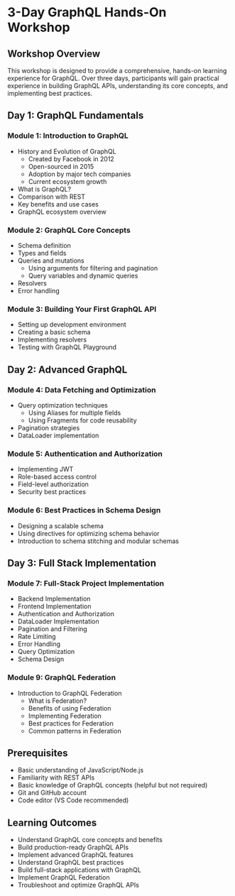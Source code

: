 # 3-Day GraphQL Hands-On Workshop

## Workshop Overview
This workshop is designed to provide a comprehensive, hands-on learning experience for GraphQL. Over three days, participants will gain practical experience in building GraphQL APIs, understanding its core concepts, and implementing best practices.

## Day 1: GraphQL Fundamentals

### Module 1: Introduction to GraphQL
- History and Evolution of GraphQL
  - Created by Facebook in 2012
  - Open-sourced in 2015
  - Adoption by major tech companies
  - Current ecosystem growth
- What is GraphQL?
- Comparison with REST
- Key benefits and use cases
- GraphQL ecosystem overview

### Module 2: GraphQL Core Concepts
- Schema definition
- Types and fields
- Queries and mutations
  - Using arguments for filtering and pagination
  - Query variables and dynamic queries
- Resolvers
- Error handling

### Module 3: Building Your First GraphQL API
- Setting up development environment
- Creating a basic schema
- Implementing resolvers
- Testing with GraphQL Playground

## Day 2: Advanced GraphQL

### Module 4: Data Fetching and Optimization
- Query optimization techniques
  - Using Aliases for multiple fields
  - Using Fragments for code reusability
- Pagination strategies
- DataLoader implementation

### Module 5: Authentication and Authorization
- Implementing JWT
- Role-based access control
- Field-level authorization
- Security best practices

### Module 6: Best Practices in Schema Design

- Designing a scalable schema
- Using directives for optimizing schema behavior
- Introduction to schema stitching and modular schemas

## Day 3: Full Stack Implementation

### Module 7: Full-Stack Project Implementation 
- Backend Implementation
- Frontend Implementation
- Authentication and Authorization
- DataLoader Implementation
- Pagination and Filtering
- Rate Limiting
- Error Handling
- Query Optimization
- Schema Design

### Module 9: GraphQL Federation
- Introduction to GraphQL Federation
  - What is Federation?
  - Benefits of using Federation
  - Implementing Federation
  - Best practices for Federation
  - Common patterns in Federation

## Prerequisites
- Basic understanding of JavaScript/Node.js
- Familiarity with REST APIs
- Basic knowledge of GraphQL concepts (helpful but not required)
- Git and GitHub account
- Code editor (VS Code recommended)

## Learning Outcomes
- Understand GraphQL core concepts and benefits
- Build production-ready GraphQL APIs
- Implement advanced GraphQL features
- Understand GraphQL best practices
- Build full-stack applications with GraphQL
- Implement GraphQL Federation
- Troubleshoot and optimize GraphQL APIs
